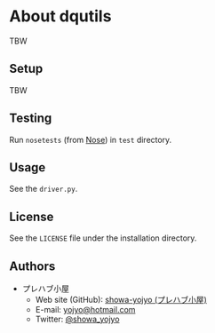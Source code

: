 # About dqutils

TBW

## Setup

TBW

## Testing

Run ``nosetests`` (from [Nose][1]) in ``test`` directory.

## Usage

See the ``driver.py``.

## License

See the ``LICENSE`` file under the installation directory.

## Authors

* プレハブ小屋
  * Web site (GitHub): [showa-yojyo (プレハブ小屋)](https://github.com/showa-yojyo/)
  * E-mail: yojyo@hotmail.com
  * Twitter: [@showa_yojyo](https://twitter.com/showa_yojyo)

[1]: http://somethingaboutorange.com/mrl/projects/nose/ "Nose"
